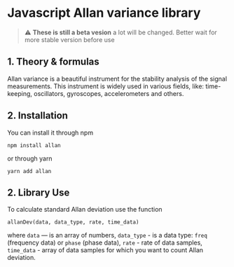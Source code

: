 # Javascript Allan variance library

> :warning: **These is still a beta vesion** a lot will be changed. Better wait for more stable version before use

## 1. Theory & formulas

Allan variance is a beautiful instrument for the stability analysis of the signal measurements. This instrument is widely used in various fields, like: time-keeping, oscillators, gyroscopes, accelerometers and others.

## 2. Installation

You can install it through npm
```
npm install allan
```

or through yarn
```
yarn add allan
```

## 2. Library Use
To calculate standard Allan deviation use the function
```
allanDev(data, data_type, rate, time_data)
```
where `data` — is an array of numbers, `data_type` - is a data type: `freq` (frequency data) or `phase` (phase data), `rate` - rate of data samples, `time_data` - array of data samples for which you want to count Allan deviation. 